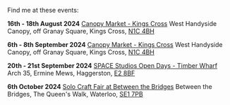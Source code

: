 Find me at these events:

**16th - 18th August 2024**
[Canopy Market - Kings Cross](https://canopymarket.co.uk)
West Handyside Canopy, off Granay Square, Kings Cross, [N1C 4BH](https://maps.app.goo.gl/f5nJ5KAdtoPUWQJW7)

**6th - 8th September 2024**
[Canopy Market - Kings Cross](https://canopymarket.co.uk)
West Handyside Canopy, off Granay Square, Kings Cross, [N1C 4BH](https://maps.app.goo.gl/f5nJ5KAdtoPUWQJW7)

**20th - 21st September 2024**
[SPACE Studios Open Days - Timber Wharf](https://spacestudios.org.uk/events/september-open-studios-2024/)
Arch 35, Ermine Mews, Haggerston, [E2 8BF](https://maps.app.goo.gl/38rLRs21u8pgssw78)

**6th October 2024**
[Solo Craft Fair at Between the Bridges](http://www.solocraftfair.com/upcomingevents/2024/5/12/south-bank-summer-market-w59tw-2bpln-arj3h-erx6n)
Between the Bridges, The Queen's Walk, Waterloo, [SE1 7PB ](https://maps.app.goo.gl/4prGf8xPzGQ9WPQ6A)

